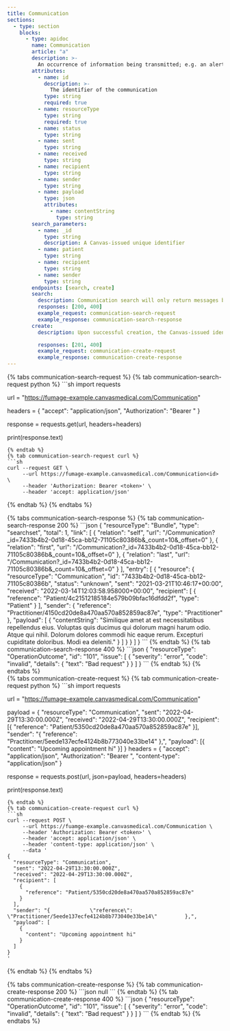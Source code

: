 ```yaml
---
title: Communication
sections:
  - type: section
    blocks:
      - type: apidoc
        name: Communication
        article: "a"
        description: >-
          An occurrence of information being transmitted; e.g. an alert that was sent to a responsible provider, a public health agency that was notified about a reportable condition.<br><br> The communication resource maps to messages in Canvas. Click [here](https://canvas-medical.zendesk.com/hc/en-us/articles/1500001593221-Patient-Message-Inbox-) to learn more. 
        attributes:
          - name: id
            description: >-
              The identifier of the communication
            type: string
            required: true
          - name: resourceType
            type: string
            required: true
          - name: status
            type: string
          - name: sent
            type: string
          - name: received
            type: string
          - name: recipient
            type: string
          - name: sender
            type: string
          - name: payload
            type: json
            attributes:
              - name: contentString
                type: string
        search_parameters:
          - name: _id
            type: string
            description: A Canvas-issued unique identifier
          - name: patient
            type: string
          - name: recipient
            type: string
          - name: sender
            type: string
        endpoints: [search, create]
        search:
          description: Communication search will only return messages between a practitioner and patient, not between two practitioners.<br><br>**Additional HTML formatting**<br> With the release of Advanced Letter Templates, Messages are now saved in the database in HTML format. Customers using the Communication endpoint for their own patient applications will need to take this into account either by embedding the html directly using a library like Interweave or extracting the text. **Messages sent before this update (10/26/2022 @ 17:00 PST) will remain in plain text format.**
          responses: [200, 400]
          example_request: communication-search-request
          example_response: communication-search-response
        create:
          description: Upon successful creation, the Canvas-issued identifier assigned for the new resource can be found in the Location header.<br><br>Messages created through this endpoint will be added to the patient's timeline based on the created date. <br><br>If the sender of the message is a `Practitioner`, the message will be displayed as a draft in the timeline, drafter by Canvas Bot. There is no way to mark it as sent via the API today. <br><br>If the sender of the message is a patient, the message will show in the recipient's message inbox for review, as well as on the timeline. 

          responses: [201, 400]
          example_request: communication-create-request
          example_response: communication-create-response
---
```

<div id="communication-search-request">
{% tabs communication-search-request %}
{% tab communication-search-request python %}
```sh
import requests

url = "https://fumage-example.canvasmedical.com/Communication<id>"

headers = {
    "accept": "application/json",
    "Authorization": "Bearer <token>"
}

response = requests.get(url, headers=headers)

print(response.text)
```
{% endtab %}
{% tab communication-search-request curl %}
```sh
curl --request GET \
     --url https://fumage-example.canvasmedical.com/Communication<id> \
     --header 'Authorization: Bearer <token>' \
     --header 'accept: application/json'
```
{% endtab %}
{% endtabs %}
</div>

<div id="communication-search-response">
{% tabs communication-search-response %}
{% tab communication-search-response 200 %}
```json
{
    "resourceType": "Bundle",
    "type": "searchset",
    "total": 1,
    "link": [
        {
            "relation": "self",
            "url": "/Communication?_id=7433b4b2-0d18-45ca-bb12-71105c80386b&_count=10&_offset=0"
        },
        {
            "relation": "first",
            "url": "/Communication?_id=7433b4b2-0d18-45ca-bb12-71105c80386b&_count=10&_offset=0"
        },
        {
            "relation": "last",
            "url": "/Communication?_id=7433b4b2-0d18-45ca-bb12-71105c80386b&_count=10&_offset=0"
        }
    ],
    "entry": [
        {
            "resource": {
                "resourceType": "Communication",
                "id": "7433b4b2-0d18-45ca-bb12-71105c80386b",
                "status": "unknown",
                "sent": "2021-03-21T10:46:17+00:00",
                "received": "2022-03-14T12:03:58.958000+00:00",
                "recipient": [
                    {
                        "reference": "Patient/4c21512185184e579b09bfac16dfdd2f",
                        "type": "Patient"
                    }
                ],
                "sender": {
                    "reference": "Practitioner/4150cd20de8a470aa570a852859ac87e",
                    "type": "Practitioner"
                },
                "payload": [
                    {
                        "contentString": "Similique amet at est necessitatibus repellendus eius. Voluptas quis ducimus qui dolorum magni harum odio. Atque qui nihil. Dolorum dolores commodi hic eaque rerum. Excepturi cupiditate doloribus. Modi ea deleniti."
                    }
                ]
            }
        }
    ]
}
```
{% endtab %}
{% tab communication-search-response 400 %}
```json
{
  "resourceType": "OperationOutcome",
  "id": "101",
  "issue": [
    {
      "severity": "error",
      "code": "invalid",
      "details": {
        "text": "Bad request"
      }
    }
  ]
}
```
{% endtab %}
{% endtabs %}
</div>

<div id="communication-create-request">
{% tabs communication-create-request %}
{% tab communication-create-request python %}
```sh
import requests

url = "https://fumage-example.canvasmedical.com/Communication"

payload = {
    "resourceType": "Communication",
    "sent": "2022-04-29T13:30:00.000Z",
    "received": "2022-04-29T13:30:00.000Z",
    "recipient": [{ "reference": "Patient/5350cd20de8a470aa570a852859ac87e" }],
    "sender": "{             \"reference\": \"Practitioner/5eede137ecfe4124b8b773040e33be14\"         },",
    "payload": [{ "content": "Upcoming appointment hi" }]
}
headers = {
    "accept": "application/json",
    "Authorization": "Bearer <token>",
    "content-type": "application/json"
}

response = requests.post(url, json=payload, headers=headers)

print(response.text)
```
{% endtab %}
{% tab communication-create-request curl %}
```sh
curl --request POST \
     --url https://fuamge-example.canvasmedical.com/Communication \
     --header 'Authorization: Bearer <token>' \
     --header 'accept: application/json' \
     --header 'content-type: application/json' \
     --data '
{
  "resourceType": "Communication",
  "sent": "2022-04-29T13:30:00.000Z",
  "received": "2022-04-29T13:30:00.000Z",
  "recipient": [
    {
      "reference": "Patient/5350cd20de8a470aa570a852859ac87e"
    }
  ],
  "sender": "{             \"reference\": \"Practitioner/5eede137ecfe4124b8b773040e33be14\"         },",
  "payload": [
    {
      "content": "Upcoming appointment hi"
    }
  ]
}
'
```
{% endtab %}
{% endtabs %}
</div>

<div id="communication-create-response">
{% tabs communication-create-response %}
{% tab communication-create-response 200 %}
```json
null
```
{% endtab %}
{% tab communication-create-response 400 %}
```json
{
  "resourceType": "OperationOutcome",
  "id": "101",
  "issue": [
    {
      "severity": "error",
      "code": "invalid",
      "details": {
        "text": "Bad request"
      }
    }
  ]
}
```
{% endtab %}
{% endtabs %}
</div>

